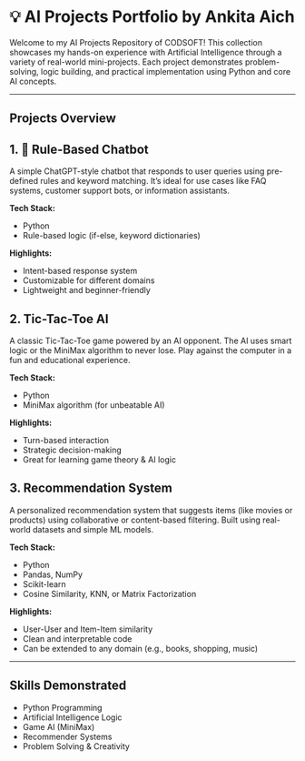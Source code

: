 # 💡 AI Projects Portfolio by Ankita Aich

Welcome to my AI Projects Repository of CODSOFT! This collection showcases my hands-on experience with Artificial Intelligence through a variety of real-world mini-projects. Each project demonstrates problem-solving, logic building, and practical implementation using Python and core AI concepts.

---

##  Projects Overview

## 1. 💬 Rule-Based Chatbot

A simple ChatGPT-style chatbot that responds to user queries using pre-defined rules and keyword matching. It’s ideal for use cases like FAQ systems, customer support bots, or information assistants.

**Tech Stack:**  
- Python  
- Rule-based logic (if-else, keyword dictionaries)  

**Highlights:**  
- Intent-based response system  
- Customizable for different domains  
- Lightweight and beginner-friendly

## 2. Tic-Tac-Toe AI
A classic Tic-Tac-Toe game powered by an AI opponent. The AI uses smart logic or the MiniMax algorithm to never lose. Play against the computer in a fun and educational experience.

**Tech Stack:**  
- Python  
- MiniMax algorithm (for unbeatable AI)  

**Highlights:**  
- Turn-based interaction  
- Strategic decision-making  
- Great for learning game theory & AI logic

## 3. Recommendation System
A personalized recommendation system that suggests items (like movies or products) using collaborative or content-based filtering. Built using real-world datasets and simple ML models.

**Tech Stack:**  
- Python  
- Pandas, NumPy  
- Scikit-learn  
- Cosine Similarity, KNN, or Matrix Factorization

**Highlights:**  
- User-User and Item-Item similarity  
- Clean and interpretable code  
- Can be extended to any domain (e.g., books, shopping, music)

---

##  Skills Demonstrated
- Python Programming  
- Artificial Intelligence Logic   
- Game AI (MiniMax)  
- Recommender Systems  
- Problem Solving & Creativity

